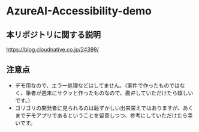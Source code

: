 # AzureAI-Accessibility-demo
## 本リポジトリに関する説明
https://blog.cloudnative.co.jp/24399/

## 注意点
- デモ用なので、エラー処理などはしてません。（案件で作ったものではなく、筆者が週末にサクッと作ったものなので、勘弁していただけたら嬉しいです。）
- ゴリゴリの開発者に見られるのは恥ずかしい出来栄えではありますが、あくまでデモアプリであるということを留意しつつ、参考にしていただけたら幸いです。

